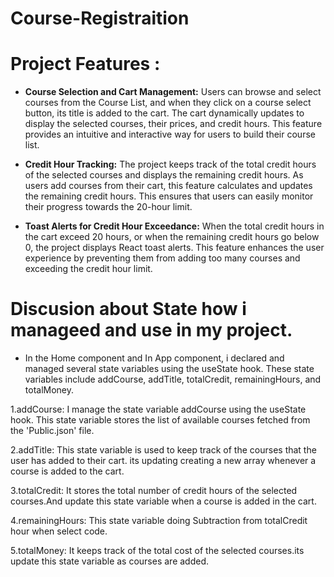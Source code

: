 
# Course-Registraition

# Project Features :

- **Course Selection and Cart Management:** Users can browse and select courses from the Course List, and when they click on a course select button, its title is added to the cart. The cart dynamically updates to display the selected courses, their prices, and credit hours. This feature provides an intuitive and interactive way for users to build their course list.

- **Credit Hour Tracking:** The project keeps track of the total credit hours of the selected courses and displays the remaining credit hours. As users add  courses from their cart, this feature calculates and updates the remaining credit hours. This ensures that users can easily monitor their progress towards the 20-hour limit.

- **Toast Alerts for Credit Hour Exceedance:** When the total credit hours in the cart exceed 20 hours, or when the remaining credit hours go below 0, the project displays React toast alerts.  This feature enhances the user experience by preventing them from adding too many courses and exceeding the credit hour limit.


<!--  -->




# Discusion about State how i manageed and use in my project.

- In the Home component and In App component, i declared and managed several state variables using the useState hook. These state variables include addCourse, addTitle, totalCredit, remainingHours, and totalMoney.

1.addCourse: I manage the state variable addCourse using the useState hook. This state variable stores the list of available courses fetched from the 'Public.json' file.

2.addTitle: This state variable is used to keep track of the courses that the user has added to their cart. its updating creating a new array whenever a course is added to the cart.

3.totalCredit: It stores the total number of credit hours of the selected courses.And update this state variable when a course is added in the cart.

4.remainingHours: This state variable doing Subtraction from totalCredit hour when select code.

5.totalMoney: It keeps track of the total cost of the selected courses.its update this state variable as courses are added.

